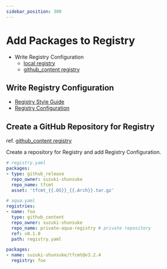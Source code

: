 ```yaml
---
sidebar_position: 300
---
```


# Add Packages to Registry

* Write Registry Configuration
  * [local registry](/docs/reference/config#local-registry)
  * [github_content registry](/docs/reference/config#github_content-registry)

## Write Registry Configuration

* [Registry Style Guide](/docs/develop-registry/registry-style-guide)
* [Registry Configuration](/docs/reference/registry-config)

## Create a GitHub Repository for Registry

ref. [github_content registry](/docs/reference/config#github_content-registry)

Create a repository for Registry and add Registry Configuration.

```yaml
# registry.yaml
packages:
- type: github_release
  repo_owner: suzuki-shunsuke
  repo_name: tfcmt
  asset: 'tfcmt_{{.OS}}_{{.Arch}}.tar.gz'
```

```yaml
# aqua.yaml
registries:
- name: foo
  type: github_content
  repo_owner: suzuki-shunsuke
  repo_name: private-aqua-registry # private repository
  ref: v0.1.0
  path: registry.yaml

packages:
- name: suzuki-shunsuke/tfcmt@v3.2.4
  registry: foo
```

